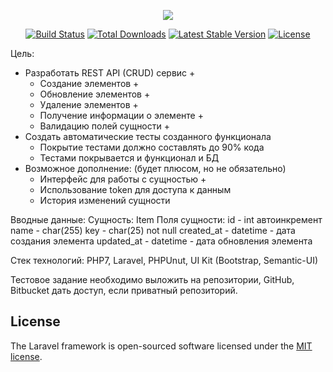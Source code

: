 <p align="center"><img src="https://laravel.com/assets/img/components/logo-laravel.svg"></p>

<p align="center">
<a href="https://travis-ci.org/laravel/framework"><img src="https://travis-ci.org/laravel/framework.svg" alt="Build Status"></a>
<a href="https://packagist.org/packages/laravel/framework"><img src="https://poser.pugx.org/laravel/framework/d/total.svg" alt="Total Downloads"></a>
<a href="https://packagist.org/packages/laravel/framework"><img src="https://poser.pugx.org/laravel/framework/v/stable.svg" alt="Latest Stable Version"></a>
<a href="https://packagist.org/packages/laravel/framework"><img src="https://poser.pugx.org/laravel/framework/license.svg" alt="License"></a>
</p>

Цель:
- Разработать REST API (CRUD) сервис +
    - Создание элементов +
    - Обновление элементов +
    - Удаление элементов +
    - Получение информации о элементе +
    - Валидацию полей сущности +
- Создать автоматические тесты созданного функционала
    - Покрытие тестами должно составлять до 90% кода
    - Тестами покрывается и функционал и БД
- Возможное дополнение: (будет плюсом, но не обязательно)
    - Интерфейс для работы с сущностью +
    - Использование token для доступа к данным
    - История изменений сущности
 
Вводные данные:
Сущность: Item
Поля сущности:
id - int автоинкремент
name - char(255)
key - char(25) not null
created_at - datetime - дата создания элемента
updated_at - datetime - дата обновления элемента
 
Стек технологий: PHP7, Laravel, PHPUnut,  UI Kit (Bootstrap, Semantic-UI)
 
Тестовое задание необходимо выложить на репозитории, GitHub, Bitbucket дать доступ, если приватный репозиторий.


## License

The Laravel framework is open-sourced software licensed under the [MIT license](https://opensource.org/licenses/MIT).